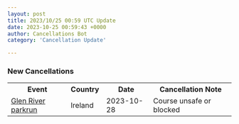```yaml
---
layout: post
title: 2023/10/25 00:59 UTC Update
date: 2023-10-25 00:59:43 +0000
author: Cancellations Bot
category: 'Cancellation Update'

---
```


<h3>New Cancellations</h3>
<div class='hscrollable'>
<table style='width: 100%'>
    <tr>
        <th>Event</th>
        <th>Country</th>
        <th>Date</th>
        <th>Cancellation Note</th>
    </tr>
    <tr>
        <td><a href="https://www.parkrun.ie/glenriver">Glen River parkrun</a></td>
        <td>Ireland</td>
        <td>2023-10-28</td>
        <td>Course unsafe or blocked</td>
    </tr>
</table>
</div>
